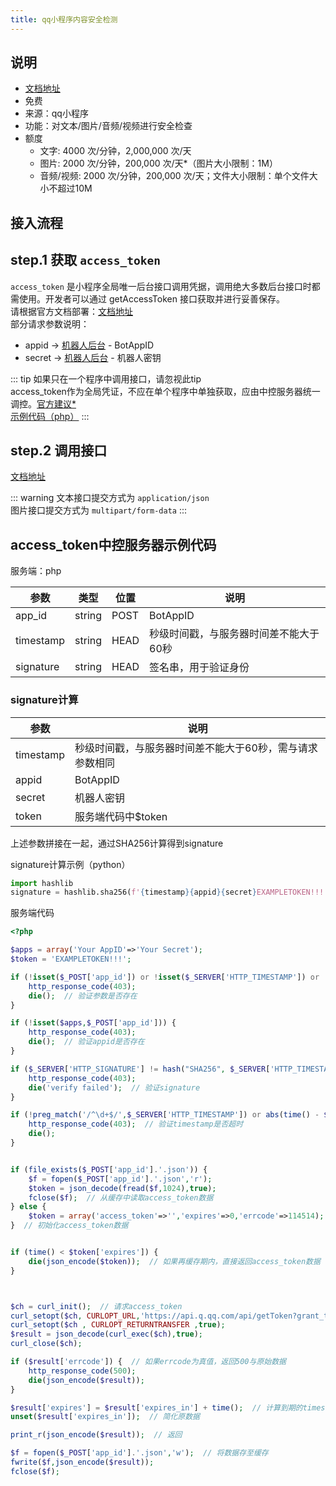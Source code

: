 ```yaml
---
title: qq小程序内容安全检测
---
```


 ## 说明
 
 - [文档地址](https://q.qq.com/wiki/develop/miniprogram/server/open_port/port_safe.html)
 - 免费
 - 来源：qq小程序
 - 功能：对文本/图片/音频/视频进行安全检查
 - 额度
   - 文字: 4000 次/分钟，2,000,000 次/天
   - 图片: 2000 次/分钟，200,000 次/天*（图片大小限制：1M）
   - 音频/视频: 2000 次/分钟，200,000 次/天；文件大小限制：单个文件大小不超过10M
 
 ## 接入流程
 
 ## step.1 获取 `access_token`
 
 `access_token` 是小程序全局唯一后台接口调用凭据，调用绝大多数后台接口时都需使用。开发者可以通过 getAccessToken 接口获取并进行妥善保存。  
 请根据官方文档部署：[文档地址](https://q.qq.com/wiki/develop/miniprogram/server/open_port/port_use.html#getaccesstoken)  
 部分请求参数说明：
  - appid -> [机器人后台](https://q.qq.com/bot/#/developer/developer-setting) - BotAppID
  - secret -> [机器人后台](https://q.qq.com/bot/#/developer/developer-setting) - 机器人密钥
  
::: tip
如果只在一个程序中调用接口，请忽视此tip  
access_token作为全局凭证，不应在单个程序中单独获取，应由中控服务器统一调控。[官方建议*](https://q.qq.com/wiki/develop/miniprogram/server/open_port/port_use.html#access-token-%E7%9A%84%E5%AD%98%E5%82%A8%E4%B8%8E%E6%9B%B4%E6%96%B0)  
[示例代码（php）](#access-token中控服务器示例代码)
:::
 
  ## step.2 调用接口
  
  [文档地址](https://q.qq.com/wiki/develop/miniprogram/server/open_port/port_safe.html)
  
::: warning
文本接口提交方式为 `application/json`  
图片接口提交方式为 `multipart/form-data`
:::
  
 ## access_token中控服务器示例代码
服务端：php
  
| 参数 | 类型 | 位置 | 说明 |
| ---- | --- | ---- | ---- |
| app_id | string | POST | BotAppID |
| timestamp | string | HEAD | 秒级时间戳，与服务器时间差不能大于60秒 |
| signature | string | HEAD | 签名串，用于验证身份 |

 ### signature计算
 
| 参数  | 说明 |
| ----- | ---- |
| timestamp |  秒级时间戳，与服务器时间差不能大于60秒，需与请求参数相同 |
| appid | BotAppID |
| secret | 机器人密钥 |
| token | 服务端代码中$token |

上述参数拼接在一起，通过SHA256计算得到signature
  
 signature计算示例（python）
 
 ```python
import hashlib
signature = hashlib.sha256(f'{timestamp}{appid}{secret}EXAMPLETOKEN!!!'.encode('utf-8')).hexdigest()
```
  
服务端代码
```php
<?php

$apps = array('Your AppID'=>'Your Secret');
$token = 'EXAMPLETOKEN!!!';

if (!isset($_POST['app_id']) or !isset($_SERVER['HTTP_TIMESTAMP']) or !isset($_SERVER['HTTP_SIGNATURE'])) {
    http_response_code(403);
    die();  // 验证参数是否存在
}

if (!isset($apps,$_POST['app_id'])) {
    http_response_code(403);
    die();  // 验证appid是否存在
}

if ($_SERVER['HTTP_SIGNATURE'] != hash("SHA256", $_SERVER['HTTP_TIMESTAMP'].$_POST['app_id'].$apps[$_POST['app_id']].$token)) {
    http_response_code(403);
    die('verify failed');  // 验证signature
}

if (!preg_match('/^\d+$/',$_SERVER['HTTP_TIMESTAMP']) or abs(time() - $_SERVER['HTTP_TIMESTAMP']) > 60) {
    http_response_code(403);  // 验证timestamp是否超时
    die();
}


if (file_exists($_POST['app_id'].'.json')) {
    $f = fopen($_POST['app_id'].'.json','r');
    $token = json_decode(fread($f,1024),true);
    fclose($f);  // 从缓存中读取access_token数据
} else {
    $token = array('access_token'=>'','expires'=>0,'errcode'=>114514);
}  // 初始化access_token数据


if (time() < $token['expires']) {
    die(json_encode($token));  // 如果再缓存期内，直接返回access_token数据
}



$ch = curl_init();  // 请求access_token
curl_setopt($ch, CURLOPT_URL,'https://api.q.qq.com/api/getToken?grant_type=client_credential&appid='.$_POST['app_id'].'&secret='.$apps[$_POST['app_id']]);
curl_setopt($ch , CURLOPT_RETURNTRANSFER ,true);
$result = json_decode(curl_exec($ch),true);
curl_close($ch);

if ($result['errcode']) {  // 如果errcode为真值，返回500与原始数据
    http_response_code(500);
    die(json_encode($result));
}

$result['expires'] = $result['expires_in'] + time();  // 计算到期的timestamp
unset($result['expires_in']);  // 简化原数据

print_r(json_encode($result));  // 返回

$f = fopen($_POST['app_id'].'.json','w');  // 将数据存至缓存
fwrite($f,json_encode($result));
fclose($f);

```